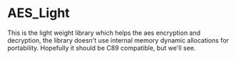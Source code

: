 # AES_Light

This is the light weight library which helps the aes encryption and decryption, the library doesn't use internal memory dynamic allocations for portability. Hopefully it should be C89 compatible, but we'll see.